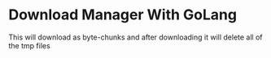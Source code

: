# Download Manager With GoLang
This will download as byte-chunks and after downloading it will delete all of the tmp files
